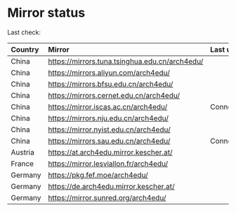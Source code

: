 <script src="./time.js"></script>
# Mirror status
Last check: <script type="text/javascript">localize(1706329150.45497);</script>

|Country|Mirror|Last update|
|:------|:-----|:----------|
|China|https://mirrors.tuna.tsinghua.edu.cn/arch4edu/|<script type="text/javascript">localize(1706250655);</script>|
|China|https://mirrors.aliyun.com/arch4edu/|<script type="text/javascript">localize(1706250655);</script>|
|China|https://mirrors.bfsu.edu.cn/arch4edu/|<script type="text/javascript">localize(1706250655);</script>|
|China|https://mirrors.cernet.edu.cn/arch4edu/|<script type="text/javascript">localize(1706250655);</script>|
|China|https://mirror.iscas.ac.cn/arch4edu/|ConnectTimeout|
|China|https://mirrors.nju.edu.cn/arch4edu/|<script type="text/javascript">localize(1706250655);</script>|
|China|https://mirror.nyist.edu.cn/arch4edu/|<script type="text/javascript">localize(1706250655);</script>|
|China|https://mirrors.sau.edu.cn/arch4edu/|ConnectionError|
|Austria|https://at.arch4edu.mirror.kescher.at/|<script type="text/javascript">localize(1706250655);</script>|
|France|https://mirror.lesviallon.fr/arch4edu/|<script type="text/javascript">localize(1706250655);</script>|
|Germany|https://pkg.fef.moe/arch4edu/|<script type="text/javascript">localize(1706250655);</script>|
|Germany|https://de.arch4edu.mirror.kescher.at/|<script type="text/javascript">localize(1706250655);</script>|
|Germany|https://mirror.sunred.org/arch4edu/|<script type="text/javascript">localize(1706250655);</script>|

<script src="./tablefilter/tablefilter.js"></script>
<script src="./table.js"></script>